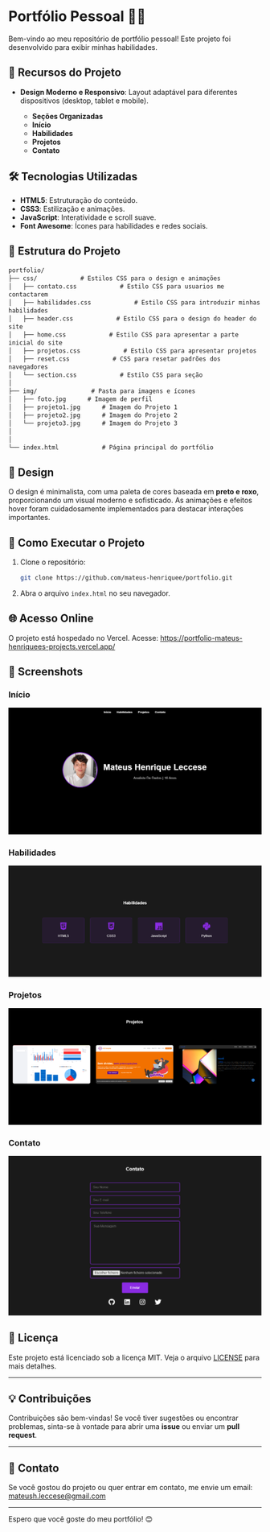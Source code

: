 # Portfólio Pessoal 👨‍💻

Bem-vindo ao meu repositório de portfólio pessoal! Este projeto foi desenvolvido para exibir minhas habilidades.

## 🚀 Recursos do Projeto

- **Design Moderno e Responsivo**: Layout adaptável para diferentes dispositivos (desktop, tablet e mobile).
  
  - **Seções Organizadas**
  - **Início**
  - **Habilidades**
  - **Projetos**
  - **Contato**

## 🛠️ Tecnologias Utilizadas

- **HTML5**: Estruturação do conteúdo.
- **CSS3**: Estilização e animações.
- **JavaScript**: Interatividade e scroll suave.
- **Font Awesome**: Ícones para habilidades e redes sociais.

## 📁 Estrutura do Projeto

```
portfolio/
├── css/            # Estilos CSS para o design e animações
│   ├── contato.css            # Estilo CSS para usuarios me contactarem
│   ├── habilidades.css            # Estilo CSS para introduzir minhas habilidades
│   ├── header.css            # Estilo CSS para o design do header do site
│   ├── home.css            # Estilo CSS para apresentar a parte inicial do site
│   ├── projetos.css            # Estilo CSS para apresentar projetos
│   ├── reset.css            # CSS para resetar padrões dos navegadores
│   └── section.css            # Estilo CSS para seção
│
├── img/               # Pasta para imagens e ícones
│   ├── foto.jpg      # Imagem de perfil
│   ├── projeto1.jpg      # Imagem do Projeto 1
│   ├── projeto2.jpg      # Imagem do Projeto 2
│   └── projeto3.jpg      # Imagem do Projeto 3
│
│ 
└── index.html            # Página principal do portfólio
```

## 🎨 Design

O design é minimalista, com uma paleta de cores baseada em **preto e roxo**, proporcionando um visual moderno e sofisticado. As animações e efeitos hover foram cuidadosamente implementados para destacar interações importantes.

## 🚀 Como Executar o Projeto

1. Clone o repositório:
   ```bash
   git clone https://github.com/mateus-henriquee/portfolio.git
   ```
2. Abra o arquivo `index.html` no seu navegador.

## 🌐 Acesso Online

O projeto está hospedado no Vercel. Acesse: https://portfolio-mateus-henriquees-projects.vercel.app/

## 📸 Screenshots

### Início
![Início](portfolio/img/screenshots/inicio.png)

### Habilidades
![Habilidades](portfolio/img/screenshots/habilidades.png)

### Projetos
![Projetos](portfolio/img/screenshots/projetos.png)

### Contato
![Contato](portfolio/img/screenshots/contato.png)

## 📄 Licença

Este projeto está licenciado sob a licença MIT. Veja o arquivo [LICENSE](LICENSE) para mais detalhes.

---

## 💡 Contribuições

Contribuições são bem-vindas! Se você tiver sugestões ou encontrar problemas, sinta-se à vontade para abrir uma **issue** ou enviar um **pull request**.

---

## 📧 Contato

Se você gostou do projeto ou quer entrar em contato, me envie um email: [mateush.leccese@gmail.com](mateush.leccese@gmail.com)

---

Espero que você goste do meu portfólio! 😊
